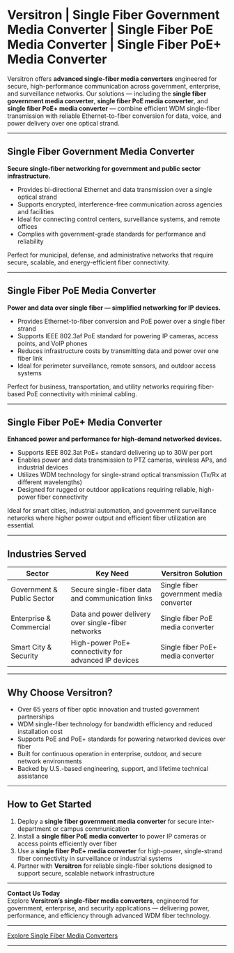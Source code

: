 # Versitron | Single Fiber Government Media Converter | Single Fiber PoE Media Converter | Single Fiber PoE+ Media Converter

Versitron offers **advanced single-fiber media converters** engineered for secure, high-performance communication across government, enterprise, and surveillance networks. Our solutions — including the **single fiber government media converter**, **single fiber PoE media converter**, and **single fiber PoE+ media converter** — combine efficient WDM single-fiber transmission with reliable Ethernet-to-fiber conversion for data, voice, and power delivery over one optical strand.

---

## Single Fiber Government Media Converter

**Secure single-fiber networking for government and public sector infrastructure.**

- Provides bi-directional Ethernet and data transmission over a single optical strand  
- Supports encrypted, interference-free communication across agencies and facilities  
- Ideal for connecting control centers, surveillance systems, and remote offices  
- Complies with government-grade standards for performance and reliability  

Perfect for municipal, defense, and administrative networks that require secure, scalable, and energy-efficient fiber connectivity.

---

## Single Fiber PoE Media Converter

**Power and data over single fiber — simplified networking for IP devices.**

- Provides Ethernet-to-fiber conversion and PoE power over a single fiber strand  
- Supports IEEE 802.3af PoE standard for powering IP cameras, access points, and VoIP phones  
- Reduces infrastructure costs by transmitting data and power over one fiber link  
- Ideal for perimeter surveillance, remote sensors, and outdoor access systems  

Perfect for business, transportation, and utility networks requiring fiber-based PoE connectivity with minimal cabling.

---

## Single Fiber PoE+ Media Converter

**Enhanced power and performance for high-demand networked devices.**

- Supports IEEE 802.3at PoE+ standard delivering up to 30W per port  
- Enables power and data transmission to PTZ cameras, wireless APs, and industrial devices  
- Utilizes WDM technology for single-strand optical transmission (Tx/Rx at different wavelengths)  
- Designed for rugged or outdoor applications requiring reliable, high-power fiber connectivity  

Ideal for smart cities, industrial automation, and government surveillance networks where higher power output and efficient fiber utilization are essential.

---

## Industries Served

| Sector                     | Key Need                                              | Versitron Solution                        |
|-----------------------------|-------------------------------------------------------|-------------------------------------------|
| Government & Public Sector  | Secure single-fiber data and communication links      | Single fiber government media converter   |
| Enterprise & Commercial     | Data and power delivery over single-fiber networks    | Single fiber PoE media converter          |
| Smart City & Security       | High-power PoE+ connectivity for advanced IP devices  | Single fiber PoE+ media converter         |

---

## Why Choose Versitron?

- Over 65 years of fiber optic innovation and trusted government partnerships  
- WDM single-fiber technology for bandwidth efficiency and reduced installation cost  
- Supports PoE and PoE+ standards for powering networked devices over fiber  
- Built for continuous operation in enterprise, outdoor, and secure network environments  
- Backed by U.S.-based engineering, support, and lifetime technical assistance  

---

## How to Get Started

1. Deploy a **single fiber government media converter** for secure inter-department or campus communication  
2. Install a **single fiber PoE media converter** to power IP cameras or access points efficiently over fiber  
3. Use a **single fiber PoE+ media converter** for high-power, single-strand fiber connectivity in surveillance or industrial systems  
4. Partner with **Versitron** for reliable single-fiber solutions designed to support secure, scalable network infrastructure  

---

**Contact Us Today**  
Explore **Versitron’s single-fiber media converters**, engineered for government, enterprise, and security applications — delivering power, performance, and efficiency through advanced WDM fiber technology.  

---

[Explore Single Fiber Media Converters](https://www.versitron.com/collections/single-fiber-media-converters)

---
